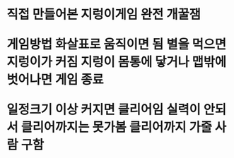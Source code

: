 <H1 지렁이 게임/>
직접 만들어본 지렁이게임
완전 개꿀잼

게임방법
화살표로 움직이면 됨
별을 먹으면 지렁이가 커짐
지렁이 몸통에 닿거나 맵밖에 벗어나면 게임 종료

일정크기 이상 커지면 클리어임
실력이 안되서 클리어까지는 못가봄
클리어까지 가줄 사람 구함
